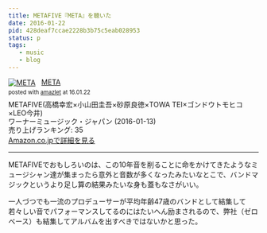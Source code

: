 ```yaml
---
title: METAFIVE『META』を聴いた
date: 2016-01-22
pid: 428deaf7ccae2228b3b75c5eab028953
status: p
tags:
   - music
   - blog
---
```


<div class="amazlet-box" style="margin-bottom:0px;"><div class="amazlet-image" style="float:left;margin:0px 12px 1px 0px;"><a href="http://www.amazon.co.jp/exec/obidos/ASIN/B017DL0HM4/dotimpact-22/ref=nosim/" name="amazletlink" target="_blank"><img src="http://ecx.images-amazon.com/images/I/51Ru5wnoHZL._SL160_.jpg" alt="META" style="border: none;" /></a></div><div class="amazlet-info" style="line-height:120%; margin-bottom: 10px"><div class="amazlet-name" style="margin-bottom:10px;line-height:120%"><a href="http://www.amazon.co.jp/exec/obidos/ASIN/B017DL0HM4/dotimpact-22/ref=nosim/" name="amazletlink" target="_blank">META</a><div class="amazlet-powered-date" style="font-size:80%;margin-top:5px;line-height:120%">posted with <a href="http://www.amazlet.com/" title="amazlet" target="_blank">amazlet</a> at 16.01.22</div></div><div class="amazlet-detail">METAFIVE(高橋幸宏×小山田圭吾×砂原良徳×TOWA TEI×ゴンドウトモヒコ×LEO今井) <br />ワーナーミュージック・ジャパン (2016-01-13)<br />売り上げランキング: 35<br /></div><div class="amazlet-sub-info" style="float: left;"><div class="amazlet-link" style="margin-top: 5px"><a href="http://www.amazon.co.jp/exec/obidos/ASIN/B017DL0HM4/dotimpact-22/ref=nosim/" name="amazletlink" target="_blank">Amazon.co.jpで詳細を見る</a></div></div></div><div class="amazlet-footer" style="clear: left"></div></div>

---- 

METAFIVEでおもしろいのは、この10年音を削ることに命をかけてきたようなミュージシャン達が集まったら意外と音数が多くなったみたいなとこで、バンドマジックというより足し算の結果みたいな身も蓋もなさがいい。

一人づつでも一流のプロデューサーが平均年齢47歳のバンドとして結集して若々しい音でパフォーマンスしてるのにはたいへん励まされるので、弊社（ゼロベース）も結集してアルバムを出すべきではないかと思った。